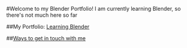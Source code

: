 #Welcome to my Blender Portfolio! I am currently learning Blender, so there's not much here so far

##My Portfolio:
[Learning Blender](https://github.com/ThePeacook/Blender-Portfolio/tree/main/Learning%20Blender)


##[Ways to get in touch with me](https://linktr.ee/Peacook)
